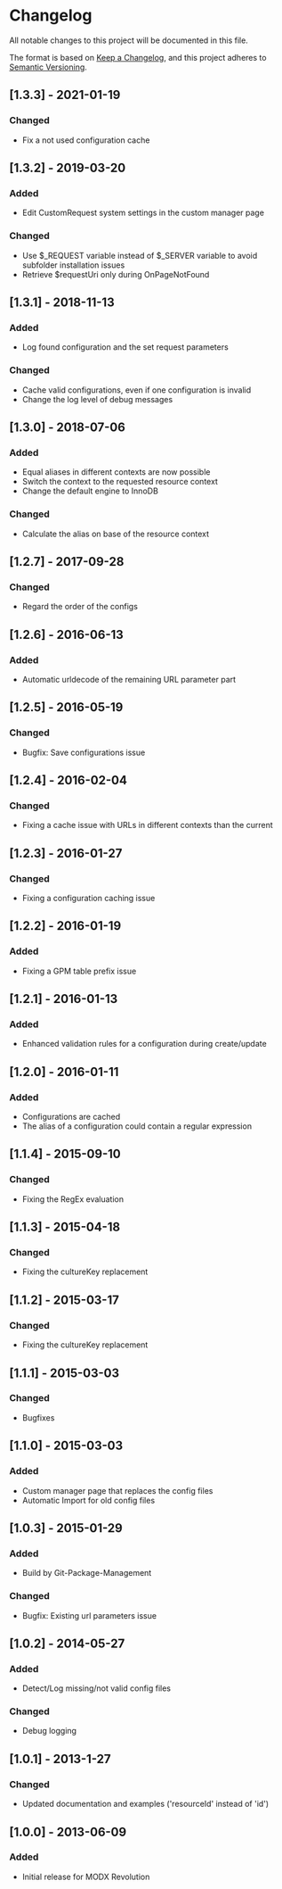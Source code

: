 # Changelog
All notable changes to this project will be documented in this file.

The format is based on [Keep a Changelog](https://keepachangelog.com/en/1.0.0/),
and this project adheres to [Semantic Versioning](https://semver.org/spec/v2.0.0.html).

## [1.3.3] - 2021-01-19
### Changed
- Fix a not used configuration cache

## [1.3.2] - 2019-03-20
### Added
- Edit CustomRequest system settings in the custom manager page
### Changed
- Use $_REQUEST variable instead of $_SERVER variable to avoid subfolder installation issues
- Retrieve $requestUri only during OnPageNotFound

## [1.3.1] - 2018-11-13
### Added
- Log found configuration and the set request parameters
### Changed
- Cache valid configurations, even if one configuration is invalid
- Change the log level of debug messages

## [1.3.0] - 2018-07-06
### Added
- Equal aliases in different contexts are now possible
- Switch the context to the requested resource context
- Change the default engine to InnoDB
### Changed
- Calculate the alias on base of the resource context

## [1.2.7] - 2017-09-28
### Changed
- Regard the order of the configs

## [1.2.6] - 2016-06-13
### Added
- Automatic urldecode of the remaining URL parameter part

## [1.2.5] - 2016-05-19
### Changed
- Bugfix: Save configurations issue

## [1.2.4] - 2016-02-04
### Changed
- Fixing a cache issue with URLs in different contexts than the current

## [1.2.3] - 2016-01-27
### Changed
- Fixing a configuration caching issue

## [1.2.2] - 2016-01-19
### Added
- Fixing a GPM table prefix issue

## [1.2.1] - 2016-01-13
### Added
- Enhanced validation rules for a configuration during create/update

## [1.2.0] - 2016-01-11
### Added
- Configurations are cached
- The alias of a configuration could contain a regular expression

## [1.1.4] - 2015-09-10
### Changed
- Fixing the RegEx evaluation

## [1.1.3] - 2015-04-18
### Changed
- Fixing the cultureKey replacement

## [1.1.2] - 2015-03-17
### Changed
- Fixing the cultureKey replacement

## [1.1.1] - 2015-03-03
### Changed
- Bugfixes

## [1.1.0] - 2015-03-03
### Added
- Custom manager page that replaces the config files
- Automatic Import for old config files

## [1.0.3] - 2015-01-29
### Added
- Build by Git-Package-Management
### Changed
- Bugfix: Existing url parameters issue

## [1.0.2] - 2014-05-27
### Added
- Detect/Log missing/not valid config files
### Changed
- Debug logging

## [1.0.1] - 2013-1-27
### Changed
- Updated documentation and examples ('resourceId' instead of 'id')

## [1.0.0] - 2013-06-09
### Added
- Initial release for MODX Revolution
